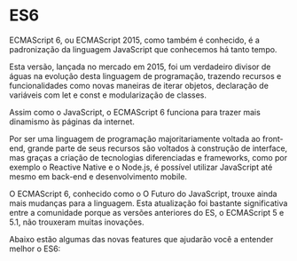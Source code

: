# ES6

ECMAScript 6, ou ECMAScript 2015, como também é conhecido, é a padronização da linguagem JavaScript que conhecemos há tanto tempo.

Esta versão, lançada no mercado em 2015, foi um verdadeiro divisor de águas na evolução desta linguagem de programação, trazendo recursos e funcionalidades como novas maneiras de iterar objetos, declaração de variáveis com let e const e modularização de classes.

Assim como o JavaScript, o ECMAScript 6 funciona para trazer mais dinamismo às páginas da internet.

Por ser uma linguagem de programação majoritariamente voltada ao front-end, grande parte de seus recursos são voltados à construção de interface, mas graças a criação de tecnologias diferenciadas e frameworks, como por exemplo o Reactive Native e o Node.js, é possível utilizar JavaScript até mesmo em back-end e desenvolvimento mobile.

O ECMAScript 6, conhecido como o O Futuro do JavaScript, trouxe ainda mais mudanças para a linguagem. Esta atualização foi bastante significativa entre a comunidade porque as versões anteriores do ES, o ECMAScript 5 e 5.1, não trouxeram muitas inovações.

Abaixo estão algumas das novas features que ajudarão você a entender melhor o ES6:
